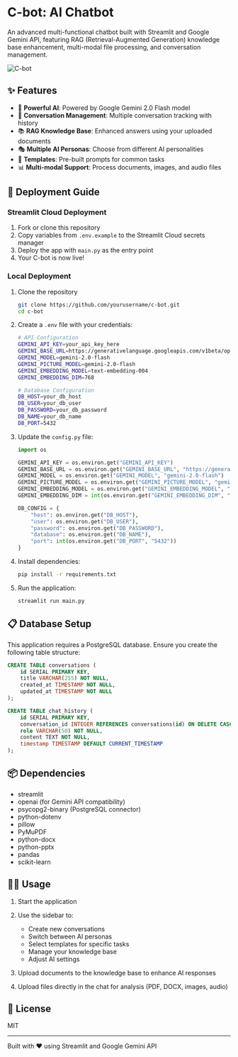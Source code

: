 # C-bot: AI Chatbot

An advanced multi-functional chatbot built with Streamlit and Google Gemini API, featuring RAG (Retrieval-Augmented Generation) knowledge base enhancement, multi-modal file processing, and conversation management.

![C-bot](https://i.imgur.com/Qv2SO8o.png)

## ✨ Features

- 🤖 **Powerful AI**: Powered by Google Gemini 2.0 Flash model
- 💬 **Conversation Management**: Multiple conversation tracking with history
- 📚 **RAG Knowledge Base**: Enhanced answers using your uploaded documents
- 🎭 **Multiple AI Personas**: Choose from different AI personalities
- 📝 **Templates**: Pre-built prompts for common tasks
- 📊 **Multi-modal Support**: Process documents, images, and audio files

## 🚀 Deployment Guide

### Streamlit Cloud Deployment

1. Fork or clone this repository
2. Copy variables from `.env.example` to the Streamlit Cloud secrets manager
3. Deploy the app with `main.py` as the entry point
4. Your C-bot is now live!

### Local Deployment

1. Clone the repository
   ```bash
   git clone https://github.com/yourusername/c-bot.git
   cd c-bot
   ```

2. Create a `.env` file with your credentials:
   ```bash
   # API Configuration
   GEMINI_API_KEY=your_api_key_here
   GEMINI_BASE_URL=https://generativelanguage.googleapis.com/v1beta/openai/
   GEMINI_MODEL=gemini-2.0-flash
   GEMINI_PICTURE_MODEL=gemini-2.0-flash
   GEMINI_EMBEDDING_MODEL=text-embedding-004
   GEMINI_EMBEDDING_DIM=768
   
   # Database Configuration
   DB_HOST=your_db_host
   DB_USER=your_db_user
   DB_PASSWORD=your_db_password
   DB_NAME=your_db_name
   DB_PORT=5432
   ```

3. Update the `config.py` file:
   ```python
   import os
   
   GEMINI_API_KEY = os.environ.get("GEMINI_API_KEY")
   GEMINI_BASE_URL = os.environ.get("GEMINI_BASE_URL", "https://generativelanguage.googleapis.com/v1beta/openai/")
   GEMINI_MODEL = os.environ.get("GEMINI_MODEL", "gemini-2.0-flash")
   GEMINI_PICTURE_MODEL = os.environ.get("GEMINI_PICTURE_MODEL", "gemini-2.0-flash")
   GEMINI_EMBEDDING_MODEL = os.environ.get("GEMINI_EMBEDDING_MODEL", "text-embedding-004")
   GEMINI_EMBEDDING_DIM = int(os.environ.get("GEMINI_EMBEDDING_DIM", "768"))
   
   DB_CONFIG = {
       "host": os.environ.get("DB_HOST"),
       "user": os.environ.get("DB_USER"),
       "password": os.environ.get("DB_PASSWORD"),
       "database": os.environ.get("DB_NAME"),
       "port": int(os.environ.get("DB_PORT", "5432"))
   }
   ```

4. Install dependencies:
   ```bash
   pip install -r requirements.txt
   ```

5. Run the application:
   ```bash
   streamlit run main.py
   ```

## 📋 Database Setup

This application requires a PostgreSQL database. Ensure you create the following table structure:

```sql
CREATE TABLE conversations (
    id SERIAL PRIMARY KEY,
    title VARCHAR(255) NOT NULL,
    created_at TIMESTAMP NOT NULL,
    updated_at TIMESTAMP NOT NULL
);

CREATE TABLE chat_history (
    id SERIAL PRIMARY KEY,
    conversation_id INTEGER REFERENCES conversations(id) ON DELETE CASCADE,
    role VARCHAR(50) NOT NULL,
    content TEXT NOT NULL,
    timestamp TIMESTAMP DEFAULT CURRENT_TIMESTAMP
);
```

## 📦 Dependencies

- streamlit
- openai (for Gemini API compatibility)
- psycopg2-binary (PostgreSQL connector)
- python-dotenv
- pillow
- PyMuPDF
- python-docx
- python-pptx
- pandas
- scikit-learn

## 👨‍💻 Usage

1. Start the application
2. Use the sidebar to:
   - Create new conversations
   - Switch between AI personas
   - Select templates for specific tasks
   - Manage your knowledge base
   - Adjust AI settings

3. Upload documents to the knowledge base to enhance AI responses
4. Upload files directly in the chat for analysis (PDF, DOCX, images, audio)

## 📄 License

MIT

---

Built with ❤️ using Streamlit and Google Gemini API